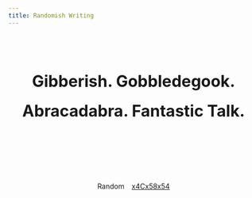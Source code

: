 ```yaml
---
title: Randomish Writing
---
```


<style>
  .md-content {
    margin-left: 0;
    margin-right: 0;
  }
  .md-footer {
    display: none;
  }
  .title {
    font-size: 1.8rem !important;
    line-height: 1.9 !important;
    margin-top: 3rem !important;
    margin-bottom: 5rem !important;
  }
  @media screen and (min-width:60em) {
    .md-sidebar--secondary {
      display: none;
    }
    .title {
      font-size: 2rem !important;
      margin-top: 5rem !important;
      margin-bottom: 7rem !important;
    }
  }
  @media screen and (min-width:76.25em) {
    .md-sidebar--primary, .button-sep {
      display: none;
    }
  }
</style>

<script src="https://cdn.jsdelivr.net/npm/js-yaml@4.1.0/dist/js-yaml.min.js"></script>

<script>
window.onload = function() {
  var btnRandom = document.getElementById('random');
  var navigation = `{{ navigation }}`;
  navigation = navigation.replace("Page(title='Welcome', url='/')\n", '');
  navigation = navigation.replace(/Section\(title='([^']*)'\)$/gm, '$1:');
  navigation = navigation.replace(/Page\(title='([^']*)', url='([^']*)'\)$/gm, '$1: $2');

  var navJson = jsyaml.load(navigation);

  delete navJson['Misc']['Reading Notes']

  // traverse through the json tree
  function getJsonLeaves(json, leaves=[]){
    for (var subJson in json){
      if (typeof(json[subJson]) == 'string'){
        leaves.push(json[subJson])
      } else {
        getJsonLeaves(json[subJson], leaves);
      }
    }
    return leaves;
  }

  var postUrls = getJsonLeaves(navJson);
  var randomPostUrl = postUrls[Math.floor(Math.random() * postUrls.length)];
  btnRandom.href = randomPostUrl;
}
</script>

<div align="center">

  <h1 class="title"><b>Gibberish. Gobbledegook. Abracadabra. Fantastic&nbsp;Talk.</b></h1>

  <p>
    <a class="md-button" id="random">Random</a>
    &ensp;
    <a href="https://github.com/x4Cx58x54" class="md-button md-button--primary">x4Cx58x54</a>
  </p>

</div>
